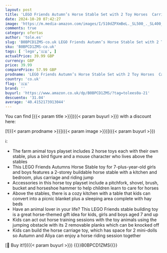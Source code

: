 ```yaml
---
layout: post
title: 'LEGO Friends Autumn’s Horse Stable Set with 2 Toy Horses  Carriage and Riding Accessories  Farm Animal Figure Gift for Girls  Boys and Kids Aged 7 Plus Years Old 41745'
date: 2024-10-20 07:42:27
image: 'https://m.media-amazon.com/images/I/510dZPXmBeL._SL500_._SL400_.jpg'
comments: true
category: ofertas
author: 'tole.es'
slug: 'B0BPCD1ZMS-co.uk LEGO Friends Autumn’s Horse Stable Set with 2 Toy...'
sku: 'B0BPCD1ZMS-co.uk'
tags: [ 'lego','🇬🇧', ]
actualPrice: 39.99 GBP
currency: GBP
price: 39.99
comparePrice: 57.99 GBP
prodname: 'LEGO Friends Autumn’s Horse Stable Set with 2 Toy Horses  Carriage and Riding Accessories  Farm Animal Figure Gift for Girls  Boys and Kids Aged 7 Plus Years Old 41745'
country: 'co.uk'
flag: '🇬🇧'
brand: ''
buyurl: 'https://www.amazon.co.uk/dp/B0BPCD1ZMS/?tag=tolees0a-21'
descuento: '31.04'
average: '40.4152173913044'
---
```


You can find [{{< param title >}}]({{< param buyurl >}}) with a discount here:

[![{{< param prodname >}}]({{< param image >}})]({{< param buyurl >}})

ℹ️:

- The farm animal toys playset includes 2 horse toys each with their own stable, plus a bird figure and a mouse character who lives above the stables
- This LEGO Friends Autumns Horse Stable toy for 7-plus-year-old girls and boys features a 2-storey buildable horse stable with a kitchen and bedroom, plus carriage and riding jump
- Accessories in this horse toy playset include a pitchfork, shovel, brush, bucket and horseshoe hammer to help children learn to care for horses
- Above the stables, there is a cozy kitchen with a table that kids can convert into a picnic blanket plus a sleeping area complete with hay beds
- Have an animal lover in your life? This LEGO Friends stable building toy is a great horse-themed gift idea for kids, girls and boys aged 7 and up
- Kids can act out horse training sessions with the toy animals using the jumping obstacle with its 2 removable planks which can be knocked off
- Kids can build the horse carriage toy, which has space for 2 mini-dolls so Autumn and Aliya can enjoy a horse riding session together

[🛒 Buy it!!]({{< param buyurl >}})
{{<world>}}B0BPCD1ZMS{{</world>}}
